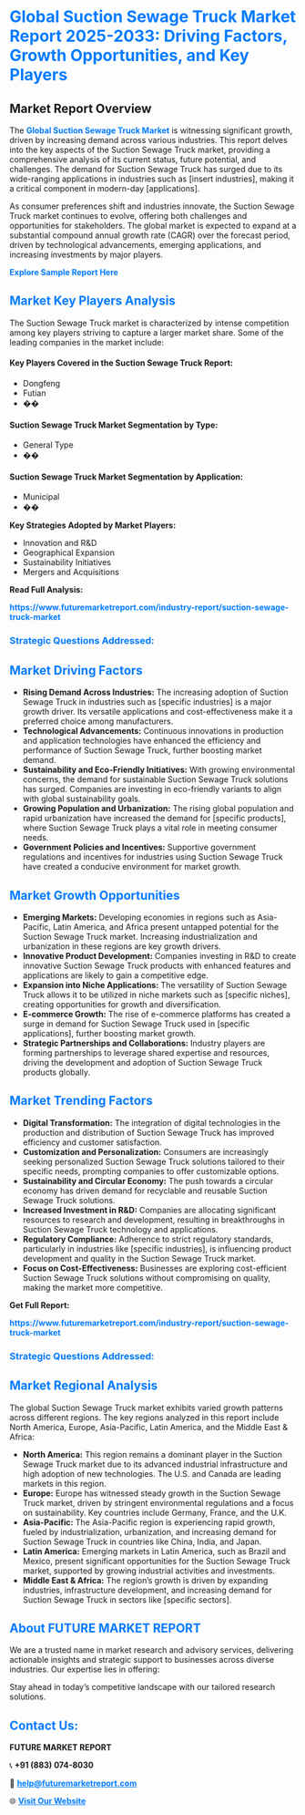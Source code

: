 <h1 style="color: #007BFF;">Global Suction Sewage Truck Market Report 2025-2033: Driving Factors, Growth Opportunities, and Key Players</h1>

<section id="overview">
<h2>Market Report Overview</h2>
<p>The <a href="https://www.futuremarketreport.com/industry-report/suction-sewage-truck-market" style="color: #007BFF; text-decoration: none;"><strong>Global Suction Sewage Truck Market</strong></a> is witnessing significant growth, driven by increasing demand across various industries. This report delves into the key aspects of the Suction Sewage Truck market, providing a comprehensive analysis of its current status, future potential, and challenges. The demand for Suction Sewage Truck has surged due to its wide-ranging applications in industries such as [insert industries], making it a critical component in modern-day [applications].</p>
<p>As consumer preferences shift and industries innovate, the Suction Sewage Truck market continues to evolve, offering both challenges and opportunities for stakeholders. The global market is expected to expand at a substantial compound annual growth rate (CAGR) over the forecast period, driven by technological advancements, emerging applications, and increasing investments by major players.</p>
</section>

<section id="overview">
<p><a href="https://www.futuremarketreport.com/request-sample/reportId=114070" style="color: #007BFF; text-decoration: none;"><strong>Explore Sample Report Here</strong></a></p>
</section>

<section id="key-players">
<h2 style="color: #007BFF;">Market Key Players Analysis</h2>
<p>The Suction Sewage Truck market is characterized by intense competition among key players striving to capture a larger market share. Some of the leading companies in the market include:</p>
<h4>Key Players Covered in the Suction Sewage Truck Report:</h4>
<ul><li>Dongfeng</li><li>Futian</li><li>��</li></ul>
<h4>Suction Sewage Truck Market Segmentation by Type:</h4>
<ul><li>General Type</li><li>��</li></ul>

<h4>Suction Sewage Truck Market Segmentation by Application:</h4>
<ul><li>Municipal</li><li>��</li></ul>
<p><strong>Key Strategies Adopted by Market Players:</strong></p>
<ul>
<li>Innovation and R&D</li>
<li>Geographical Expansion</li>
<li>Sustainability Initiatives</li>
<li>Mergers and Acquisitions</li>
</ul>
</section>

<section>
<p><strong>Read Full Analysis: </strong></p><a href="https://www.futuremarketreport.com/industry-report/suction-sewage-truck-market" style="color: #007BFF; text-decoration: none;"><strong>https://www.futuremarketreport.com/industry-report/suction-sewage-truck-market</strong></a>
<h3 style="color: #007BFF;">Strategic Questions Addressed:</h3>
</section>

<section id="driving-factors">
<h2 style="color: #007BFF;">Market Driving Factors</h2>
<ul>
<li><strong>Rising Demand Across Industries:</strong> The increasing adoption of Suction Sewage Truck in industries such as [specific industries] is a major growth driver. Its versatile applications and cost-effectiveness make it a preferred choice among manufacturers.</li>
<li><strong>Technological Advancements:</strong> Continuous innovations in production and application technologies have enhanced the efficiency and performance of Suction Sewage Truck, further boosting market demand.</li>
<li><strong>Sustainability and Eco-Friendly Initiatives:</strong> With growing environmental concerns, the demand for sustainable Suction Sewage Truck solutions has surged. Companies are investing in eco-friendly variants to align with global sustainability goals.</li>
<li><strong>Growing Population and Urbanization:</strong> The rising global population and rapid urbanization have increased the demand for [specific products], where Suction Sewage Truck plays a vital role in meeting consumer needs.</li>
<li><strong>Government Policies and Incentives:</strong> Supportive government regulations and incentives for industries using Suction Sewage Truck have created a conducive environment for market growth.</li>
</ul>
</section>

<section id="growth-opportunities">
<h2 style="color: #007BFF;">Market Growth Opportunities</h2>
<ul>
<li><strong>Emerging Markets:</strong> Developing economies in regions such as Asia-Pacific, Latin America, and Africa present untapped potential for the Suction Sewage Truck market. Increasing industrialization and urbanization in these regions are key growth drivers.</li>
<li><strong>Innovative Product Development:</strong> Companies investing in R&D to create innovative Suction Sewage Truck products with enhanced features and applications are likely to gain a competitive edge.</li>
<li><strong>Expansion into Niche Applications:</strong> The versatility of Suction Sewage Truck allows it to be utilized in niche markets such as [specific niches], creating opportunities for growth and diversification.</li>
<li><strong>E-commerce Growth:</strong> The rise of e-commerce platforms has created a surge in demand for Suction Sewage Truck used in [specific applications], further boosting market growth.</li>
<li><strong>Strategic Partnerships and Collaborations:</strong> Industry players are forming partnerships to leverage shared expertise and resources, driving the development and adoption of Suction Sewage Truck products globally.</li>
</ul>
</section>

<section id="trending-factors">
<h2 style="color: #007BFF;">Market Trending Factors</h2>
<ul>
<li><strong>Digital Transformation:</strong> The integration of digital technologies in the production and distribution of Suction Sewage Truck has improved efficiency and customer satisfaction.</li>
<li><strong>Customization and Personalization:</strong> Consumers are increasingly seeking personalized Suction Sewage Truck solutions tailored to their specific needs, prompting companies to offer customizable options.</li>
<li><strong>Sustainability and Circular Economy:</strong> The push towards a circular economy has driven demand for recyclable and reusable Suction Sewage Truck solutions.</li>
<li><strong>Increased Investment in R&D:</strong> Companies are allocating significant resources to research and development, resulting in breakthroughs in Suction Sewage Truck technology and applications.</li>
<li><strong>Regulatory Compliance:</strong> Adherence to strict regulatory standards, particularly in industries like [specific industries], is influencing product development and quality in the Suction Sewage Truck market.</li>
<li><strong>Focus on Cost-Effectiveness:</strong> Businesses are exploring cost-efficient Suction Sewage Truck solutions without compromising on quality, making the market more competitive.</li>
</ul>
</section>

<section>
<p><strong>Get Full Report: </strong></p><a href="https://www.futuremarketreport.com/industry-report/suction-sewage-truck-market" style="color: #007BFF; text-decoration: none;"><strong>https://www.futuremarketreport.com/industry-report/suction-sewage-truck-market</strong></a>
<h3 style="color: #007BFF;">Strategic Questions Addressed:</h3>
</section>


<section id="regional-analysis">
<h2 style="color: #007BFF;">Market Regional Analysis</h2>
<p>The global Suction Sewage Truck market exhibits varied growth patterns across different regions. The key regions analyzed in this report include North America, Europe, Asia-Pacific, Latin America, and the Middle East & Africa:</p>
<ul>
<li><strong>North America:</strong> This region remains a dominant player in the Suction Sewage Truck market due to its advanced industrial infrastructure and high adoption of new technologies. The U.S. and Canada are leading markets in this region.</li>
<li><strong>Europe:</strong> Europe has witnessed steady growth in the Suction Sewage Truck market, driven by stringent environmental regulations and a focus on sustainability. Key countries include Germany, France, and the U.K.</li>
<li><strong>Asia-Pacific:</strong> The Asia-Pacific region is experiencing rapid growth, fueled by industrialization, urbanization, and increasing demand for Suction Sewage Truck in countries like China, India, and Japan.</li>
<li><strong>Latin America:</strong> Emerging markets in Latin America, such as Brazil and Mexico, present significant opportunities for the Suction Sewage Truck market, supported by growing industrial activities and investments.</li>
<li><strong>Middle East & Africa:</strong> The region’s growth is driven by expanding industries, infrastructure development, and increasing demand for Suction Sewage Truck in sectors like [specific sectors].</li>
</ul>
</section>

<footer>
<h2 style="color: #007BFF;">About FUTURE MARKET REPORT</h2>
<p>We are a trusted name in market research and advisory services, delivering actionable insights and strategic support to businesses across diverse industries. Our expertise lies in offering:</p>

<p>Stay ahead in today’s competitive landscape with our tailored research solutions.</p>

<h2 style="color: #007BFF;">Contact Us:</h2>
<p><strong>FUTURE MARKET REPORT</strong></p>
<p>📞 <strong>+91 (883) 074-8030</strong></p>
<p>📧 <strong><a href="mailto:help@futuremarketreport.com" style="color: #007BFF;">help@futuremarketreport.com</a></strong></p>
<p>🌐 <strong><a href="https://www.futuremarketreport.com/" style="color: #007BFF;">Visit Our Website</a></strong></p>
</footer>